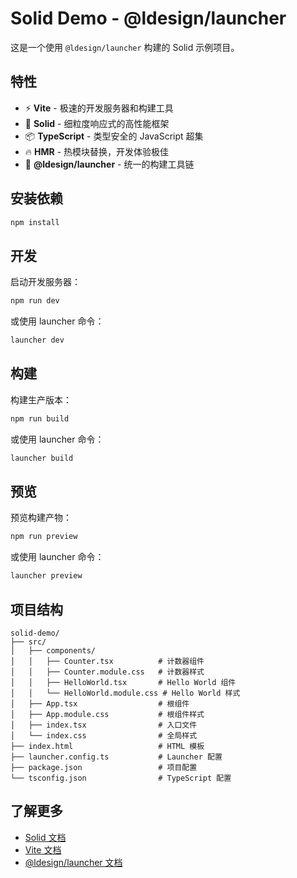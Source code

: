 # Solid Demo - @ldesign/launcher

这是一个使用 `@ldesign/launcher` 构建的 Solid 示例项目。

## 特性

- ⚡️ **Vite** - 极速的开发服务器和构建工具
- 🎨 **Solid** - 细粒度响应式的高性能框架
- 📦 **TypeScript** - 类型安全的 JavaScript 超集
- 🔥 **HMR** - 热模块替换，开发体验极佳
- 🚀 **@ldesign/launcher** - 统一的构建工具链

## 安装依赖

```bash
npm install
```

## 开发

启动开发服务器：

```bash
npm run dev
```

或使用 launcher 命令：

```bash
launcher dev
```

## 构建

构建生产版本：

```bash
npm run build
```

或使用 launcher 命令：

```bash
launcher build
```

## 预览

预览构建产物：

```bash
npm run preview
```

或使用 launcher 命令：

```bash
launcher preview
```

## 项目结构

```
solid-demo/
├── src/
│   ├── components/
│   │   ├── Counter.tsx          # 计数器组件
│   │   ├── Counter.module.css   # 计数器样式
│   │   ├── HelloWorld.tsx       # Hello World 组件
│   │   └── HelloWorld.module.css # Hello World 样式
│   ├── App.tsx                  # 根组件
│   ├── App.module.css           # 根组件样式
│   ├── index.tsx                # 入口文件
│   └── index.css                # 全局样式
├── index.html                   # HTML 模板
├── launcher.config.ts           # Launcher 配置
├── package.json                 # 项目配置
└── tsconfig.json                # TypeScript 配置
```

## 了解更多

- [Solid 文档](https://www.solidjs.com/)
- [Vite 文档](https://vitejs.dev/)
- [@ldesign/launcher 文档](../../README.md)

